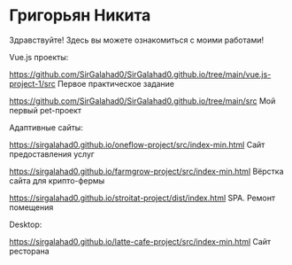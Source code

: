 # Григорьян Никита
Здравствуйте! Здесь вы можете ознакомиться с моими работами!

Vue.js проекты:

https://github.com/SirGalahad0/SirGalahad0.github.io/tree/main/vue.js-project-1/src
Первое практическое задание

https://github.com/SirGalahad0/SirGalahad0.github.io/tree/main/src
Мой первый pet-проект

Адаптивные сайты:

https://sirgalahad0.github.io/oneflow-project/src/index-min.html
Сайт предоставления услуг

https://sirgalahad0.github.io/farmgrow-project/src/index-min.html
Вёрстка сайта для крипто-фермы 

https://sirgalahad0.github.io/stroitat-project/dist/index.html
SPA. Ремонт помещения

Desktop:

https://sirgalahad0.github.io/latte-cafe-project/src/index-min.html
Сайт ресторана

